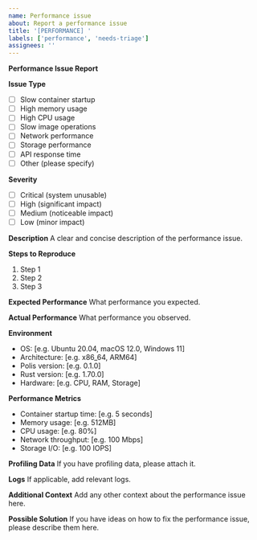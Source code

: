 ```yaml
---
name: Performance issue
about: Report a performance issue
title: '[PERFORMANCE] '
labels: ['performance', 'needs-triage']
assignees: ''
---
```


**Performance Issue Report**

**Issue Type**
- [ ] Slow container startup
- [ ] High memory usage
- [ ] High CPU usage
- [ ] Slow image operations
- [ ] Network performance
- [ ] Storage performance
- [ ] API response time
- [ ] Other (please specify)

**Severity**
- [ ] Critical (system unusable)
- [ ] High (significant impact)
- [ ] Medium (noticeable impact)
- [ ] Low (minor impact)

**Description**
A clear and concise description of the performance issue.

**Steps to Reproduce**
1. Step 1
2. Step 2
3. Step 3

**Expected Performance**
What performance you expected.

**Actual Performance**
What performance you observed.

**Environment**
- OS: [e.g. Ubuntu 20.04, macOS 12.0, Windows 11]
- Architecture: [e.g. x86_64, ARM64]
- Polis version: [e.g. 0.1.0]
- Rust version: [e.g. 1.70.0]
- Hardware: [e.g. CPU, RAM, Storage]

**Performance Metrics**
- Container startup time: [e.g. 5 seconds]
- Memory usage: [e.g. 512MB]
- CPU usage: [e.g. 80%]
- Network throughput: [e.g. 100 Mbps]
- Storage I/O: [e.g. 100 IOPS]

**Profiling Data**
If you have profiling data, please attach it.

**Logs**
If applicable, add relevant logs.

**Additional Context**
Add any other context about the performance issue here.

**Possible Solution**
If you have ideas on how to fix the performance issue, please describe them here.